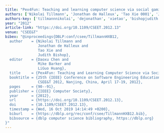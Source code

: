 ```yaml
---
title: "Pex4Fun: Teaching and learning computer science via social gaming"
authors: ['Nikolai Tillmann', 'Jonathan de Halleux', 'Tao Xie 0001', 'Judith Bishop']
authors-key: ['tillmannnikolai', 'dejonathan', 'xietao', 'bishopjudith']
year: "2012"
article-link: "https://doi.org/10.1109/CSEET.2012.13"
venue: "CSEE&T"
bibex: "@inproceedings{DBLP:conf/csee/TillmannHXB12,
  author    = {Nikolai Tillmann and
               Jonathan de Halleux and
               Tao Xie and
               Judith Bishop},
  editor    = {Daoxu Chen and
               Mike Barker and
               LiGuo Huang},
  title     = {Pex4Fun: Teaching and Learning Computer Science via Social Gaming},
  booktitle = {25th {IEEE} Conference on Software Engineering Education and Training,
               CSEE&T 2012, Nanjing, China, April 17-19, 2012},
  pages     = {90--91},
  publisher = {{IEEE} Computer Society},
  year      = {2012},
  url       = {https://doi.org/10.1109/CSEET.2012.13},
  doi       = {10.1109/CSEET.2012.13},
  timestamp = {Wed, 16 Oct 2019 14:14:49 +0200},
  biburl    = {https://dblp.org/rec/conf/csee/TillmannHXB12.bib},
  bibsource = {dblp computer science bibliography, https://dblp.org}
}"
---
```

